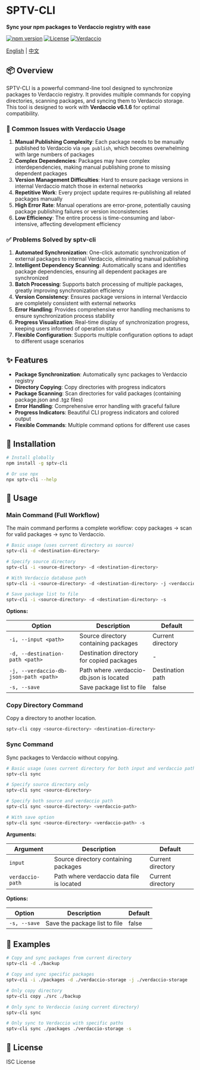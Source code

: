 # SPTV-CLI

**Sync your npm packages to Verdaccio registry with ease**

[![npm version](https://img.shields.io/badge/npm-v1.0.0-blue.svg)](https://www.npmjs.com/package/sptv-cli)
[![License](https://img.shields.io/badge/license-ISC-green.svg)](LICENSE)
[![Verdaccio](https://img.shields.io/badge/verdaccio-v6.1.6-orange.svg)](https://verdaccio.org/)

[English](README.md) | [中文](README_CN.md)

## 📦 Overview

SPTV-CLI is a powerful command-line tool designed to synchronize packages to Verdaccio registry. It provides multiple commands for copying directories, scanning packages, and syncing them to Verdaccio storage. This tool is designed to work with **Verdaccio v6.1.6** for optimal compatibility.

### 🔴 Common Issues with Verdaccio Usage

1. **Manual Publishing Complexity**: Each package needs to be manually published to Verdaccio via `npm publish`, which becomes overwhelming with large numbers of packages
2. **Complex Dependencies**: Packages may have complex interdependencies, making manual publishing prone to missing dependent packages
3. **Version Management Difficulties**: Hard to ensure package versions in internal Verdaccio match those in external networks
4. **Repetitive Work**: Every project update requires re-publishing all related packages manually
5. **High Error Rate**: Manual operations are error-prone, potentially causing package publishing failures or version inconsistencies
6. **Low Efficiency**: The entire process is time-consuming and labor-intensive, affecting development efficiency

### ✅ Problems Solved by sptv-cli

1. **Automated Synchronization**: One-click automatic synchronization of external packages to internal Verdaccio, eliminating manual publishing
2. **Intelligent Dependency Scanning**: Automatically scans and identifies package dependencies, ensuring all dependent packages are synchronized
3. **Batch Processing**: Supports batch processing of multiple packages, greatly improving synchronization efficiency
4. **Version Consistency**: Ensures package versions in internal Verdaccio are completely consistent with external networks
5. **Error Handling**: Provides comprehensive error handling mechanisms to ensure synchronization process stability
6. **Progress Visualization**: Real-time display of synchronization progress, keeping users informed of operation status
7. **Flexible Configuration**: Supports multiple configuration options to adapt to different usage scenarios

## ✨ Features

- **Package Synchronization**: Automatically sync packages to Verdaccio registry
- **Directory Copying**: Copy directories with progress indicators
- **Package Scanning**: Scan directories for valid packages (containing package.json and .tgz files)
- **Error Handling**: Comprehensive error handling with graceful failure
- **Progress Indicators**: Beautiful CLI progress indicators and colored output
- **Flexible Commands**: Multiple command options for different use cases

## 🚀 Installation

```bash
# Install globally
npm install -g sptv-cli

# Or use npx
npx sptv-cli --help
```

## 📖 Usage

### Main Command (Full Workflow)

The main command performs a complete workflow: copy packages → scan for valid packages → sync to Verdaccio.

```bash
# Basic usage (uses current directory as source)
sptv-cli -d <destination-directory>

# Specify source directory
sptv-cli -i <source-directory> -d <destination-directory>

# With Verdaccio database path
sptv-cli -i <source-directory> -d <destination-directory> -j <verdaccio-db-path>

# Save package list to file
sptv-cli -i <source-directory> -d <destination-directory> -s
```

**Options:**

| Option | Description | Default |
|--------|-------------|---------|
| `-i, --input <path>` | Source directory containing packages | Current directory |
| `-d, --destination-path <path>` | Destination directory for copied packages | - |
| `-j, --verdaccio-db-json-path <path>` | Path where .verdaccio-db.json is located | Destination path |
| `-s, --save` | Save package list to file | false |

### Copy Directory Command

Copy a directory to another location.

```bash
sptv-cli copy <source-directory> <destination-directory>
```

### Sync Command

Sync packages to Verdaccio without copying.

```bash
# Basic usage (uses current directory for both input and verdaccio path)
sptv-cli sync

# Specify source directory only
sptv-cli sync <source-directory>

# Specify both source and verdaccio path
sptv-cli sync <source-directory> <verdaccio-path>

# With save option
sptv-cli sync <source-directory> <verdaccio-path> -s
```

**Arguments:**

| Argument | Description | Default |
|----------|-------------|---------|
| `input` | Source directory containing packages | Current directory |
| `verdaccio-path` | Path where verdaccio data file is located | Current directory |

**Options:**

| Option | Description | Default |
|--------|-------------|---------|
| `-s, --save` | Save the package list to file | false |

## 🔧 Examples

```bash
# Copy and sync packages from current directory
sptv-cli -d ./backup

# Copy and sync specific packages
sptv-cli -i ./packages -d ./verdaccio-storage -j ./verdaccio-storage

# Only copy directory
sptv-cli copy ./src ./backup

# Only sync to Verdaccio (using current directory)
sptv-cli sync

# Only sync to Verdaccio with specific paths
sptv-cli sync ./packages ./verdaccio-storage -s
```

## 📄 License

ISC License 